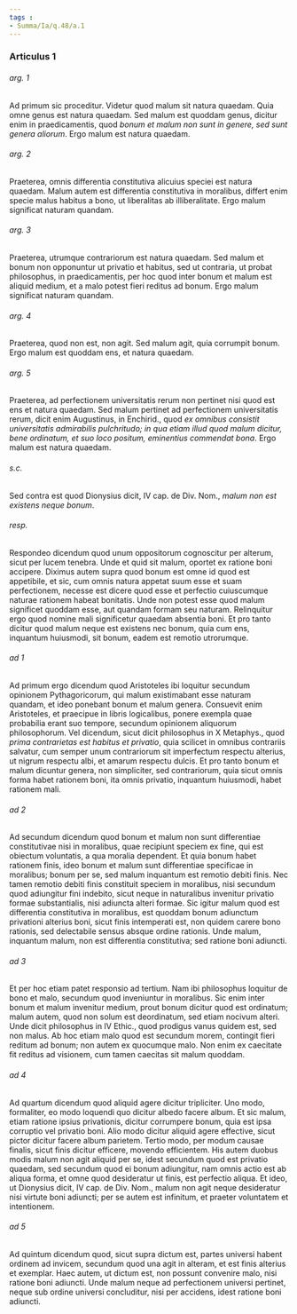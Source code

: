 ```yaml
---
tags : 
- Summa/Ia/q.48/a.1
---
```


### Articulus 1

###### arg. 1
Ad primum sic proceditur. Videtur quod malum sit natura quaedam. Quia omne genus est natura quaedam. Sed malum est quoddam genus, dicitur enim in praedicamentis, quod *bonum et malum non sunt in genere, sed sunt genera aliorum*. Ergo malum est natura quaedam.

###### arg. 2
Praeterea, omnis differentia constitutiva alicuius speciei est natura quaedam. Malum autem est differentia constitutiva in moralibus, differt enim specie malus habitus a bono, ut liberalitas ab illiberalitate. Ergo malum significat naturam quandam.

###### arg. 3
Praeterea, utrumque contrariorum est natura quaedam. Sed malum et bonum non opponuntur ut privatio et habitus, sed ut contraria, ut probat philosophus, in praedicamentis, per hoc quod inter bonum et malum est aliquid medium, et a malo potest fieri reditus ad bonum. Ergo malum significat naturam quandam.

###### arg. 4
Praeterea, quod non est, non agit. Sed malum agit, quia corrumpit bonum. Ergo malum est quoddam ens, et natura quaedam.

###### arg. 5
Praeterea, ad perfectionem universitatis rerum non pertinet nisi quod est ens et natura quaedam. Sed malum pertinet ad perfectionem universitatis rerum, dicit enim Augustinus, in Enchirid., quod *ex omnibus consistit universitatis admirabilis pulchritudo; in qua etiam illud quod malum dicitur, bene ordinatum, et suo loco positum, eminentius commendat bona*. Ergo malum est natura quaedam.

###### s.c.
Sed contra est quod Dionysius dicit, IV cap. de Div. Nom., *malum non est existens neque bonum*.

###### resp.
Respondeo dicendum quod unum oppositorum cognoscitur per alterum, sicut per lucem tenebra. Unde et quid sit malum, oportet ex ratione boni accipere. Diximus autem supra quod bonum est omne id quod est appetibile, et sic, cum omnis natura appetat suum esse et suam perfectionem, necesse est dicere quod esse et perfectio cuiuscumque naturae rationem habeat bonitatis. Unde non potest esse quod malum significet quoddam esse, aut quandam formam seu naturam. Relinquitur ergo quod nomine mali significetur quaedam absentia boni. Et pro tanto dicitur quod malum neque est existens nec bonum, quia cum ens, inquantum huiusmodi, sit bonum, eadem est remotio utrorumque.

###### ad 1
Ad primum ergo dicendum quod Aristoteles ibi loquitur secundum opinionem Pythagoricorum, qui malum existimabant esse naturam quandam, et ideo ponebant bonum et malum genera. Consuevit enim Aristoteles, et praecipue in libris logicalibus, ponere exempla quae probabilia erant suo tempore, secundum opinionem aliquorum philosophorum. Vel dicendum, sicut dicit philosophus in X Metaphys., quod *prima contrarietas est habitus et privatio*, quia scilicet in omnibus contrariis salvatur, cum semper unum contrariorum sit imperfectum respectu alterius, ut nigrum respectu albi, et amarum respectu dulcis. Et pro tanto bonum et malum dicuntur genera, non simpliciter, sed contrariorum, quia sicut omnis forma habet rationem boni, ita omnis privatio, inquantum huiusmodi, habet rationem mali.

###### ad 2
Ad secundum dicendum quod bonum et malum non sunt differentiae constitutivae nisi in moralibus, quae recipiunt speciem ex fine, qui est obiectum voluntatis, a qua moralia dependent. Et quia bonum habet rationem finis, ideo bonum et malum sunt differentiae specificae in moralibus; bonum per se, sed malum inquantum est remotio debiti finis. Nec tamen remotio debiti finis constituit speciem in moralibus, nisi secundum quod adiungitur fini indebito, sicut neque in naturalibus invenitur privatio formae substantialis, nisi adiuncta alteri formae. Sic igitur malum quod est differentia constitutiva in moralibus, est quoddam bonum adiunctum privationi alterius boni, sicut finis intemperati est, non quidem carere bono rationis, sed delectabile sensus absque ordine rationis. Unde malum, inquantum malum, non est differentia constitutiva; sed ratione boni adiuncti.

###### ad 3
Et per hoc etiam patet responsio ad tertium. Nam ibi philosophus loquitur de bono et malo, secundum quod inveniuntur in moralibus. Sic enim inter bonum et malum invenitur medium, prout bonum dicitur quod est ordinatum; malum autem, quod non solum est deordinatum, sed etiam nocivum alteri. Unde dicit philosophus in IV Ethic., quod prodigus vanus quidem est, sed non malus. Ab hoc etiam malo quod est secundum morem, contingit fieri reditum ad bonum; non autem ex quocumque malo. Non enim ex caecitate fit reditus ad visionem, cum tamen caecitas sit malum quoddam.

###### ad 4
Ad quartum dicendum quod aliquid agere dicitur tripliciter. Uno modo, formaliter, eo modo loquendi quo dicitur albedo facere album. Et sic malum, etiam ratione ipsius privationis, dicitur corrumpere bonum, quia est ipsa corruptio vel privatio boni. Alio modo dicitur aliquid agere effective, sicut pictor dicitur facere album parietem. Tertio modo, per modum causae finalis, sicut finis dicitur efficere, movendo efficientem. His autem duobus modis malum non agit aliquid per se, idest secundum quod est privatio quaedam, sed secundum quod ei bonum adiungitur, nam omnis actio est ab aliqua forma, et omne quod desideratur ut finis, est perfectio aliqua. Et ideo, ut Dionysius dicit, IV cap. de Div. Nom., malum non agit neque desideratur nisi virtute boni adiuncti; per se autem est infinitum, et praeter voluntatem et intentionem.

###### ad 5
Ad quintum dicendum quod, sicut supra dictum est, partes universi habent ordinem ad invicem, secundum quod una agit in alteram, et est finis alterius et exemplar. Haec autem, ut dictum est, non possunt convenire malo, nisi ratione boni adiuncti. Unde malum neque ad perfectionem universi pertinet, neque sub ordine universi concluditur, nisi per accidens, idest ratione boni adiuncti.

